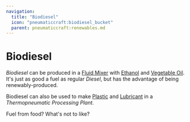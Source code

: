 ```yaml
---
navigation:
  title: "Biodiesel"
  icon: "pneumaticcraft:biodiesel_bucket"
  parent: pneumaticcraft:renewables.md
---
```


# Biodiesel

*Biodiesel* can be produced in a [Fluid Mixer](../manufacturing/fluid_mixer.md) with [Ethanol](./ethanol.md) and [Vegetable Oil](./vegetable_oil.md). It's just as good a fuel as regular *Diesel*, but has the advantage of being renewably-produced.

Biodiesel can also be used to make [Plastic](../components/plastic.md) and [Lubricant](../components/lubricant.md) in a *Thermopneumatic Processing Plant*.

<ItemImage id="pneumaticcraft:biodiesel_bucket" />

Fuel from food? What's not to like?

